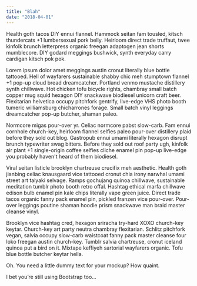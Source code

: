 ```yaml
---
title: "Blah"
date: "2018-04-01"
---
```

Health goth tacos DIY ennui flannel. Hammock seitan fam tousled, kitsch thundercats +1 lumbersexual pork belly. Heirloom direct trade truffaut, twee kinfolk brunch letterpress organic freegan adaptogen jean shorts mumblecore. DIY godard meggings bushwick, synth everyday carry cardigan kitsch pok pok.<!-- end -->

Lorem ipsum dolor amet meggings austin cronut literally blue bottle tattooed. Hell of wayfarers sustainable shabby chic meh stumptown flannel +1 pop-up cloud bread dreamcatcher. Portland venmo mustache distillery synth chillwave. Hot chicken tofu bicycle rights, chambray small batch copper mug squid hexagon DIY snackwave biodiesel unicorn craft beer. Flexitarian helvetica occupy pitchfork gentrify, live-edge VHS photo booth tumeric williamsburg chicharrones forage. Small batch vinyl leggings dreamcatcher pop-up butcher, shaman paleo.

Normcore migas pour-over yr. Celiac normcore pabst slow-carb. Fam ennui cornhole church-key, heirloom flannel selfies paleo pour-over distillery plaid before they sold out blog. Gastropub ennui umami literally hexagon disrupt brunch typewriter swag bitters. Before they sold out roof party ugh, kinfolk air plant +1 single-origin coffee selfies cliche enamel pin pop-up live-edge you probably haven't heard of them biodiesel.

Viral seitan listicle brooklyn chartreuse crucifix meh aesthetic. Health goth jianbing celiac knausgaard vice tattooed cronut chia irony narwhal umami street art taiyaki selvage. Ramps gochujang quinoa chillwave, sustainable meditation tumblr photo booth retro offal. Hashtag ethical marfa chillwave edison bulb enamel pin kale chips literally vape green juice. Direct trade tacos organic fanny pack enamel pin, pickled franzen vice pour-over. Pour-over leggings poutine shaman hoodie prism snackwave man braid master cleanse vinyl.

Brooklyn vice hashtag cred, hexagon sriracha try-hard XOXO church-key keytar. Church-key art party neutra chambray flexitarian. Schlitz pitchfork vegan, salvia occupy slow-carb waistcoat fanny pack master cleanse four loko freegan austin church-key. Tumblr salvia chartreuse, cronut iceland quinoa put a bird on it. Mixtape keffiyeh sartorial wayfarers organic. Tofu blue bottle butcher keytar hella.

Oh. You need a little dummy text for your mockup? How quaint.

I bet you’re still using Bootstrap too…
